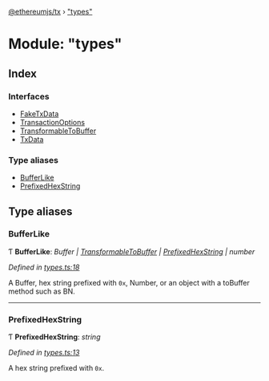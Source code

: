 [@ethereumjs/tx](../README.md) › ["types"](_types_.md)

# Module: "types"

## Index

### Interfaces

* [FakeTxData](../interfaces/_types_.faketxdata.md)
* [TransactionOptions](../interfaces/_types_.transactionoptions.md)
* [TransformableToBuffer](../interfaces/_types_.transformabletobuffer.md)
* [TxData](../interfaces/_types_.txdata.md)

### Type aliases

* [BufferLike](_types_.md#bufferlike)
* [PrefixedHexString](_types_.md#prefixedhexstring)

## Type aliases

###  BufferLike

Ƭ **BufferLike**: *Buffer | [TransformableToBuffer](../interfaces/_index_.transformabletobuffer.md) | [PrefixedHexString](_types_.md#prefixedhexstring) | number*

*Defined in [types.ts:18](https://github.com/ethereumjs/ethereumjs-vm/blob/master/packages/tx/src/types.ts#L18)*

A Buffer, hex string prefixed with `0x`, Number, or an object with a toBuffer method such as BN.

___

###  PrefixedHexString

Ƭ **PrefixedHexString**: *string*

*Defined in [types.ts:13](https://github.com/ethereumjs/ethereumjs-vm/blob/master/packages/tx/src/types.ts#L13)*

A hex string prefixed with `0x`.
